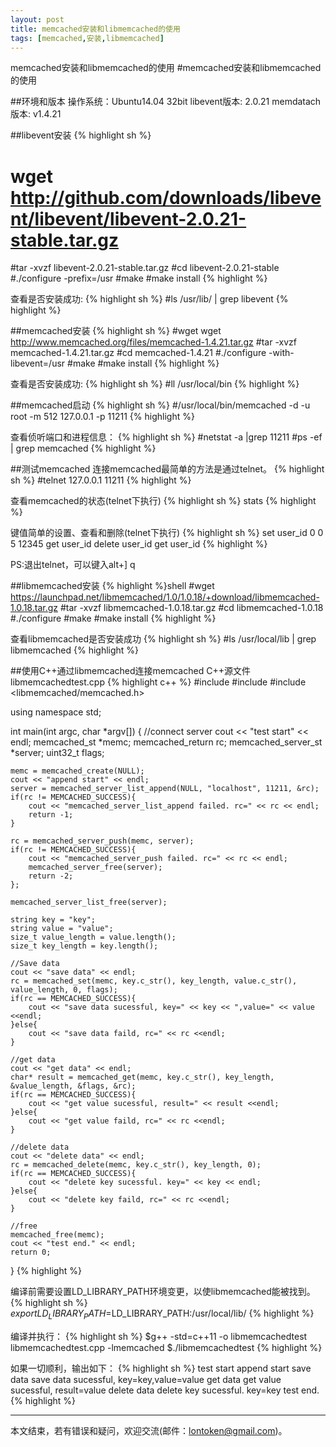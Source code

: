 ```yaml
---
layout: post
title: memcached安装和libmemcached的使用
tags: [memcached,安装,libmemcached]
---
```

memcached安装和libmemcached的使用
#memcached安装和libmemcached的使用

##环境和版本
    操作系统：Ubuntu14.04 32bit
    libevent版本: 2.0.21
    memdatach版本: v1.4.21
    
##libevent安装
{% highlight sh %}
# wget http://github.com/downloads/libevent/libevent/libevent-2.0.21-stable.tar.gz
#tar -xvzf libevent-2.0.21-stable.tar.gz
#cd libevent-2.0.21-stable
#./configure -prefix=/usr
#make
#make install
{% highlight %}
<!--more-->

查看是否安装成功:
{% highlight sh %}
#ls /usr/lib/ | grep  libevent
{% highlight %}

##memcached安装
{% highlight sh %}
#wget wget http://www.memcached.org/files/memcached-1.4.21.tar.gz
#tar -xvzf memcached-1.4.21.tar.gz
#cd memcached-1.4.21
#./configure -with-libevent=/usr
#make
#make install
{% highlight %}

查看是否安装成功:
{% highlight sh %}
#ll /usr/local/bin
{% highlight %}


##memcached启动
{% highlight sh %}
 #/usr/local/bin/memcached -d -u root -m 512 127.0.0.1 -p 11211
{% highlight %}

查看侦听端口和进程信息：
{% highlight sh %}
#netstat -a |grep 11211
#ps -ef | grep memcached
{% highlight %}

##测试memcached
连接memcached最简单的方法是通过telnet。
{% highlight sh %}
#telnet 127.0.0.1 11211
{% highlight %}

查看memcached的状态(telnet下执行)
{% highlight sh %}
stats
{% highlight %}

键值简单的设置、查看和删除(telnet下执行)
{% highlight sh %}
set user_id 0 0 5
12345
get user_id
delete user_id
get user_id
{% highlight %}

PS:退出telnet，可以键入alt+] q

##libmemcached安装
{% highlight %}shell
#wget https://launchpad.net/libmemcached/1.0/1.0.18/+download/libmemcached-1.0.18.tar.gz
#tar -xvzf libmemcached-1.0.18.tar.gz
#cd libmemcached-1.0.18
#./configure
#make
#make install
{% highlight %}

查看libmemcached是否安装成功
{% highlight sh %}
#ls /usr/local/lib | grep libmemcached
{% highlight %}

##使用C++通过libmemcached连接memcached
C++源文件 libmemcachedtest.cpp 
{% highlight c++ %}
#include <iostream>
#include <string>
#include <libmemcached/memcached.h>

using namespace std;

int main(int argc, char *argv[])
{
    //connect server
    cout << "test start" << endl;
    memcached_st *memc;
    memcached_return rc;
    memcached_server_st *server;
    uint32_t  flags;

    memc = memcached_create(NULL);
    cout << "append start" << endl;
    server = memcached_server_list_append(NULL, "localhost", 11211, &rc);
    if(rc != MEMCACHED_SUCCESS){
        cout << "memcached_server_list_append failed. rc=" << rc << endl;
        return -1;
    }

    rc = memcached_server_push(memc, server);
    if(rc != MEMCACHED_SUCCESS){
        cout << "memcached_server_push failed. rc=" << rc << endl;
        memcached_server_free(server);
        return -2;
    };

    memcached_server_list_free(server);

    string key = "key";
    string value = "value";
    size_t value_length = value.length();
    size_t key_length = key.length();

    //Save data
    cout << "save data" << endl;
    rc = memcached_set(memc, key.c_str(), key_length, value.c_str(), value_length, 0, flags);
    if(rc == MEMCACHED_SUCCESS){
        cout << "save data sucessful, key=" << key << ",value=" << value <<endl;
    }else{
        cout << "save data faild, rc=" << rc <<endl;
    }

    //get data
    cout << "get data" << endl;
    char* result = memcached_get(memc, key.c_str(), key_length, &value_length, &flags, &rc);
    if(rc == MEMCACHED_SUCCESS){
        cout << "get value sucessful, result=" << result <<endl;
    }else{
        cout << "get value faild, rc=" << rc <<endl;
    }

    //delete data
    cout << "delete data" << endl;
    rc = memcached_delete(memc, key.c_str(), key_length, 0);
    if(rc == MEMCACHED_SUCCESS){
        cout << "delete key sucessful. key=" << key << endl;
    }else{
        cout << "delete key faild, rc=" << rc <<endl;
    }

    //free
    memcached_free(memc);
    cout << "test end." << endl;
    return 0;
}
{% highlight %}

编译前需要设置LD_LIBRARY_PATH环境变更，以使libmemcached能被找到。
{% highlight sh %}
$export LD_LIBRARY_PATH=$LD_LIBRARY_PATH:/usr/local/lib/
{% highlight %}
 
编译并执行：
{% highlight sh %}
$g++ -std=c++11 -o libmemcachedtest libmemcachedtest.cpp -lmemcached
$./libmemcachedtest
{% highlight %}
 
如果一切顺利，输出如下：
{% highlight sh %}
test start
append start
save data
save data sucessful, key=key,value=value
get data
get value sucessful, result=value
delete data
delete key sucessful. key=key
test end.
{% highlight %}

-----------------
本文结束，若有错误和疑问，欢迎交流(邮件：lontoken@gmail.com)。
